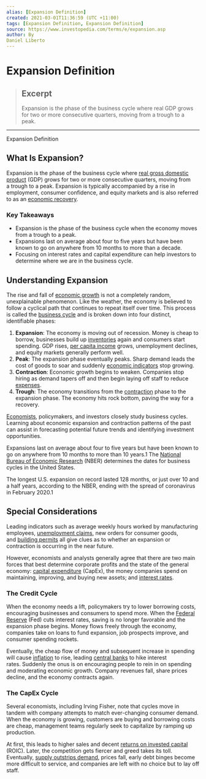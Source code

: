 ```yaml
---
alias: [Expansion Definition]
created: 2021-03-01T11:36:59 (UTC +11:00)
tags: [Expansion Definition, Expansion Definition]
source: https://www.investopedia.com/terms/e/expansion.asp
author: By
Daniel Liberto
---
```


# Expansion Definition

> ## Excerpt
> Expansion is the phase of the business cycle where real GDP grows for two or more consecutive quarters, moving from a trough to a peak.

---

Expansion Definition
## What Is Expansion?

Expansion is the phase of the business cycle where [real gross domestic product](https://www.investopedia.com/terms/r/realgdp.asp) (GDP) grows for two or more consecutive quarters, moving from a trough to a peak. Expansion is typically accompanied by a rise in employment, consumer confidence, and equity markets and is also referred to as an [economic recovery](https://www.investopedia.com/terms/e/economic-recovery.asp).

### Key Takeaways

-   Expansion is the phase of the business cycle when the economy moves from a trough to a peak.
-   Expansions last on average about four to five years but have been known to go on anywhere from 10 months to more than a decade.
-   Focusing on interest rates and capital expenditure can help investors to determine where we are in the business cycle.

## Understanding Expansion

The rise and fall of [economic growth](https://www.investopedia.com/terms/e/economicgrowth.asp) is not a completely random, unexplainable phenomenon. Like the weather, the economy is believed to follow a cyclical path that continues to repeat itself over time. This process is called the [business cycle](https://www.investopedia.com/terms/b/businesscycle.asp) and is broken down into four distinct, identifiable phases:

1.  **Expansion**: The economy is moving out of recession. Money is cheap to borrow, businesses build up [inventories](https://www.investopedia.com/terms/i/inventory.asp) again and consumers start spending. GDP rises, [per capita income](https://www.investopedia.com/terms/i/income-per-capita.asp) grows, unemployment declines, and equity markets generally perform well.
2.  **Peak**: The expansion phase eventually peaks. Sharp demand leads the cost of goods to soar and suddenly [economic indicators](https://www.investopedia.com/terms/e/economic_indicator.asp) stop growing.
3.  **Contraction**: Economic growth begins to weaken. Companies stop hiring as demand tapers off and then begin laying off staff to reduce [expenses](https://www.investopedia.com/terms/e/expense.asp).
4.  **Trough**: The economy transitions from the [contraction](https://www.investopedia.com/terms/c/contraction.asp) phase to the expansion phase. The economy hits rock bottom, paving the way for a recovery. 

[Economists](https://www.investopedia.com/terms/e/economist.asp), policymakers, and investors closely study business cycles. Learning about economic expansion and contraction patterns of the past can assist in forecasting potential future trends and identifying investment opportunities.

Expansions last on average about four to five years but have been known to go on anywhere from 10 months to more than 10 years.1 The [National Bureau of Economic Research](https://www.investopedia.com/terms/n/nber.asp) (NBER) determines the dates for business cycles in the United States.

The longest U.S. expansion on record lasted 128 months, or just over 10 and a half years, according to the NBER, ending with the spread of coronavirus in February 2020.1

## Special Considerations

Leading indicators such as average weekly hours worked by manufacturing employees, [unemployment claims](https://www.investopedia.com/terms/u/unemployment-claim.asp), new orders for consumer goods, and [building permits](https://www.investopedia.com/terms/b/building-permits.asp) all give clues as to whether an expansion or contraction is occurring in the near future. 

However, economists and analysts generally agree that there are two main forces that best determine corporate profits and the state of the general economy: [capital expenditure](https://www.investopedia.com/terms/c/capitalexpenditure.asp) (CapEx), the money companies spend on maintaining, improving, and buying new assets; and [interest rates](https://www.investopedia.com/terms/i/interestrate.asp).

### The Credit Cycle

When the economy needs a lift, policymakers try to lower borrowing costs, encouraging businesses and consumers to spend more. When the [Federal Reserve](https://www.investopedia.com/terms/f/federalreservesystem.asp) (Fed) cuts interest rates, saving is no longer favorable and the expansion phase begins. Money flows freely through the economy, companies take on loans to fund expansion, job prospects improve, and consumer spending rockets.

Eventually, the cheap flow of money and subsequent increase in spending will cause [inflation](https://www.investopedia.com/terms/i/inflation.asp) to rise, leading [central banks](https://www.investopedia.com/terms/c/centralbank.asp) to hike interest rates. Suddenly the onus is on encouraging people to rein in on spending and moderating economic growth. Company revenues fall, share prices decline, and the economy contracts again.

### The CapEx Cycle

Several economists, including Irving Fisher, note that cycles move in tandem with company attempts to match ever-changing consumer demand. When the economy is growing, customers are buying and borrowing costs are cheap, management teams regularly seek to capitalize by ramping up production.

At first, this leads to higher sales and decent [returns on invested capital](https://www.investopedia.com/terms/r/returnoninvestmentcapital.asp) (ROIC). Later, the competition gets fiercer and greed takes its toll. Eventually, [supply outstrips demand](https://www.investopedia.com/terms/l/law-of-supply-demand.asp), prices fall, early debt binges become more difficult to service, and companies are left with no choice but to lay off staff.
